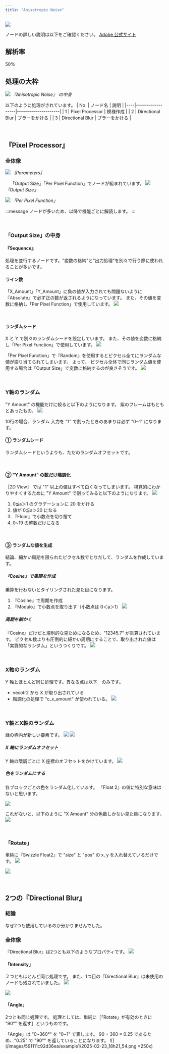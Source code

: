```yaml
---
title: "Anisotropic Noise"
---
```

![](/images/591111c92d36ea/example1/2025-02-11_23h01_29.png)

ノードの詳しい説明は以下をご確認ください。
[Adobe 公式サイト](https://helpx.adobe.com/substance-3d-designer/substance-compositing-graphs/nodes-reference-for-substance-compositing-graphs/node-library/texture-generators/noises/anisotropic-noise.html)

## 解析率
50%

## 処理の大枠
![](/images/591111c92d36ea/example1/2025-02-15_08h00_02.png)
*『Anisotropic Noise』 の中身*

以下のように処理がされています。
| No. | ノード名                | 説明                     |
|----|------------------|---------------------|
| 1  | Pixel Processor  | 模様作成           |
| 2  | Directional Blur | ブラーをかける |
| 3  | Directional Blur | ブラーをかける |



&nbsp;
## 『Pixel Processor』　
### 全体像
![](/images/591111c92d36ea/example1/2025-02-16_10h45_16.png)
*［Parameters］*

&nbsp;
&nbsp;
「Output Size」「Per Pixel Function」でノードが組まれています。
![](/images/591111c92d36ea/example1/2025-02-16_10h49_28.png)
*「Output Size」*

![](/images/591111c92d36ea/example1/2025-02-15_08h18_20.png)
*「Per Pixel Function」*

:::message
ノードが多いため、以降で機能ごとに解読します。
:::


&nbsp;
### 「Output Size」の中身
#### 『Sequence』
処理を並行するノードです。"変数の格納"と"出力処理"を別々で行う際に使われることが多いです。


#### ライン数
「X_Amount」「Y_Amount」に負の値が入力されても問題ないように『Absolute』で必ず正の数が返されるようになっています。
また、その値を変数に格納し「Per Pixel Function」で使用しています。
![](/images/591111c92d36ea/example1/2025-02-16_12h28_55.png)


&nbsp;
#### ランダムシード
X と Y で別々のランダムシードを設定しています。
また、その値を変数に格納し「Per Pixel Function」で使用しています。
![](/images/591111c92d36ea/example1/2025-02-16_15h53_09.png)


「Per Pixel Function」で『Random』を使用するとピクセル全てにランダムな値が振り当てられてしまいます。
よって、 ピクセル全体で同じランダム値を使用する場合は「Output Size」で変数に格納するのが良さそうです。
![](/images/591111c92d36ea/example1/2025-02-16_16h40_00.png)


&nbsp;
### Y軸のランダム
"Y Amount" の機能だけに絞ると以下のようになります。
紫のフレームはもともとあったもの、
![](/images/591111c92d36ea/example1/2025-02-16_20h43_07.png)

10行の場合、ランダム
入力を "1" で割ったときのあまりは必ず "0~1" になります。

#### ① ランダムシード
ランダムシードというよりも、ただのランダムオフセットです。

&nbsp;
#### ② "Y Amount" の数だけ階調化
［2D View］ では "1" 以上の値はすべて白くなってしまいます。
視覚的にわかりやすくするために "Y Amount" で割ってみると以下のようになります。
![](/images/591111c92d36ea/example1/2025-02-16_17h31_17.png)


1. 0≦a＞1 のグラデーションに 20 をかける
2. 値が 0≦a＞20 になる
3. 『Floor』で小数点を切り捨て
4. 0~19 の整数だけになる



&nbsp;
#### ③ ランダムな値を生成
結論、細かい周期を限られたピクセル数でとりだして、ランダムを作成しています。


##### 『Cosine』で周期を作成
乗算を行わないとタイリングされた見た目になります。
1. 『Cosine』で周期を作成
2. 『Modulo』で小数点を取り出す（小数点は 0＜a＞1）
![](/images/591111c92d36ea/example1/2025-02-22_08h16_55.png)






##### 周期を細かく
『Cosine』だけだと規則的な見ためになるため、"12345.7" が乗算されています。
ピクセル数よりも圧倒的に細かい周期にすることで、取り出された値は「実質的なランダム」というつくりです。
![](/images/591111c92d36ea/example1/2025-02-22_19h07_08.png)


&nbsp;
### X軸のランダム
Y 軸とほとんど同じ処理です。異なる点は以下　のみです。
- vecotr2 から X が取り出されている
- 階調化の処理で "c_x_amount" が使われている。
![](/images/591111c92d36ea/example1/2025-02-23_07h28_13.png)



&nbsp;
### Y軸とX軸のランダム
緑の枠内が新しい要素です。
![](/images/591111c92d36ea/example1/2025-02-23_16h40_55.png)
![](/images/591111c92d36ea/example1/2025-02-23_16h39_44.png)

##### X 軸にランダムオフセット
Y 軸の階調ごとに X 座標のオフセットをかけています。
![](/images/591111c92d36ea/example1/2025-02-23_16h46_03.gif)

##### 色をランダムにする
各ブロックごとの色をランダム化しています。
『Float 2』の値に特別な意味はないと思います。

![](/images/591111c92d36ea/example1/2025-02-24_11h57_03.png)

これがないと、以下のように "X Amount" 分の色数しかない見た目になります。
![](/images/591111c92d36ea/example1/2025-02-23_16h47_41.png)



&nbsp;
### 「Rotate」
単純に『Swizzle Float2』で "size" と "pos" の x, y を入れ替えているだけです。
![](/images/591111c92d36ea/example1/Animation(2).gif)

![](/images/591111c92d36ea/example1/2025-02-24_12h05_21.png)

&nbsp;
## 2つの『Directional Blur』
### 結論
なぜ2つも使用しているのか分かりませんでした。


### 全体像
『Directional Blur』は2つとも以下のようなプロパティです。
![](/images/591111c92d36ea/example1/2025-02-23_18h15_06.png)


#### 「Intensity」
２つともほとんど同じ処理です。
また、1つ目の『Directional Blur』は未使用のノードも残されていました。
![](/images/591111c92d36ea/example1/2025-02-23_22h39_20.png)

![](/images/591111c92d36ea/example1/2025-02-23_22h40_36.png)

#### 「Angle」
2つとも同じ処理です。
処理としては、単純に［「Rotate」が有効のときに "90°" を返す］というものです。

「Angle」は "0~360°" を "0~1" で表します。
90 ÷ 360 = 0.25 であるため、"0.25" で "90°" を返していることになります。
![](/images/591111c92d36ea/example1/2025-02-23_18h21_54.png =250x)